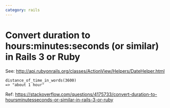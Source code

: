 ```yaml
---
category: rails
---
```

# Convert duration to hours:minutes:seconds (or similar) in Rails 3 or Ruby

See: http://api.rubyonrails.org/classes/ActionView/Helpers/DateHelper.html

```
distance_of_time_in_words(3600)
=> "about 1 hour"
```

Ref: https://stackoverflow.com/questions/4175733/convert-duration-to-hoursminutesseconds-or-similar-in-rails-3-or-ruby
